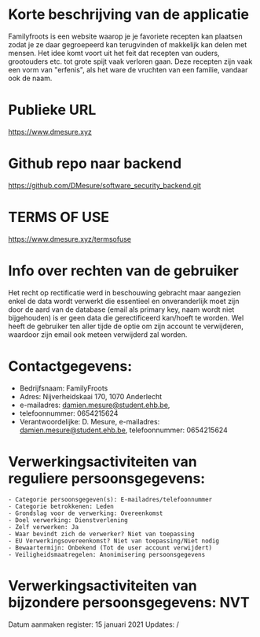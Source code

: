 # Korte beschrijving van de applicatie

Familyfroots is een website waarop je je favoriete recepten kan plaatsen zodat je ze daar gegroepeerd kan terugvinden of makkelijk kan delen met mensen.
Het idee komt voort uit het feit dat recepten van ouders, grootouders etc. tot grote spijt vaak verloren gaan. Deze recepten zijn vaak een vorm van "erfenis", als het ware de vruchten van een familie, vandaar ook de naam.

# Publieke URL

https://www.dmesure.xyz

# Github repo naar backend

https://github.com/DMesure/software_security_backend.git

# TERMS OF USE

https://www.dmesure.xyz/termsofuse

# Info over rechten van de gebruiker

Het recht op rectificatie werd in beschouwing gebracht maar aangezien enkel de data wordt verwerkt die essentieel en onveranderlijk moet zijn door de aard van de database (email als primary key, naam wordt niet bijgehouden) is er geen data die gerectificeerd kan/hoeft te worden. Wel heeft de gebruiker ten aller tijde de optie om zijn account te verwijderen, waardoor zijn email ook meteen verwijderd zal worden.

# Contactgegevens:

- Bedrijfsnaam: FamilyFroots
- Adres: Nijverheidskaai 170, 1070 Anderlecht
- e-mailadres: damien.mesure@student.ehb.be,
- telefoonnummer: 0654215624
- Verantwoordelijke: D. Mesure, e-mailadres: damien.mesure@student.ehb.be, telefoonnummer: 0654215624

# Verwerkingsactiviteiten van reguliere persoonsgegevens:

    - Categorie persoonsgegeven(s): E-mailadres/telefoonnummer
    - Categorie betrokkenen: Leden
    - Grondslag voor de verwerking: Overeenkomst
    - Doel verwerking: Dienstverlening
    - Zelf verwerken: Ja
    - Waar bevindt zich de verwerker? Niet van toepassing
    - EU Verwerkingsovereenkomst? Niet van toepassing/Niet nodig
    - Bewaartermijn: Onbekend (Tot de user account verwijdert)
    - Veiligheidsmaatregelen: Anonimisering persoonsgegevens

# Verwerkingsactiviteiten van bijzondere persoonsgegevens: NVT

Datum aanmaken register: 15 januari 2021
Updates: /
